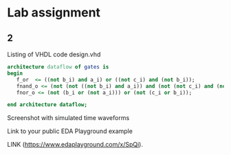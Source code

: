 # Lab assignment

## 2
 Listing of VHDL code design.vhd
 ```vhdl
architecture dataflow of gates is
begin
    f_or  <= ((not b_i) and a_i) or ((not c_i) and (not b_i));
    fnand_o <= (not (not ((not b_i) and a_i)) and (not (not c_i) and (not b_i)));
    fnor_o <= (not (b_i or (not a_i))) or (not (c_i or b_i));

end architecture dataflow;
```
Screenshot with simulated time waveforms

[logo]: images/obrázok.png

Link to your public EDA Playground example

LINK (https://www.edaplayground.com/x/SpQi).
